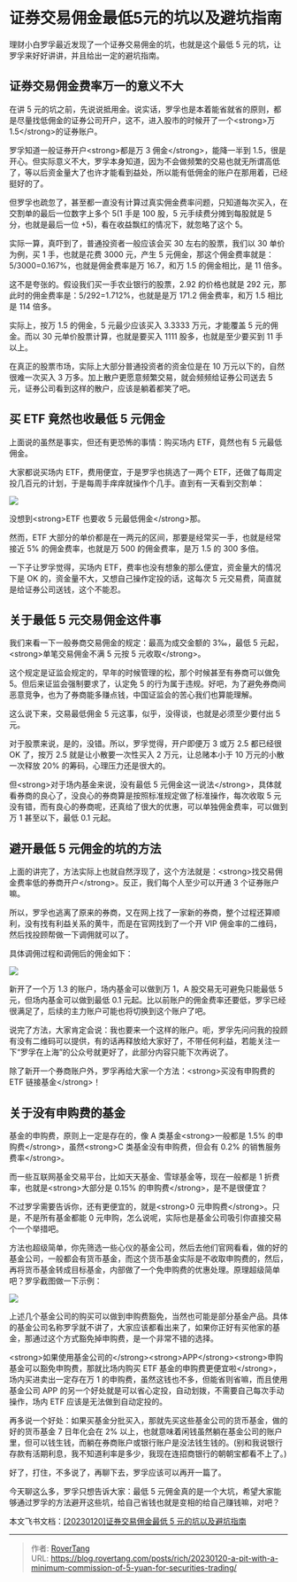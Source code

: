 # 证券交易佣金最低5元的坑以及避坑指南

理财小白罗孚最近发现了一个证券交易佣金的坑，也就是这个最低 5 元的坑，让罗孚来好好讲讲，并且给出一定的避坑指南。

## 证券交易佣金费率万一的意义不大

在讲 5 元的坑之前，先说说抵用金。说实话，罗孚也是本着能省就省的原则，都是尽量找低佣金的证券公司开户，这不，进入股市的时候开了一个&lt;strong&gt;万 1.5&lt;/strong&gt;的证券账户。

罗孚知道一般证券开户&lt;strong&gt;都是万 3 佣金&lt;/strong&gt;，能降一半到 1.5，很是开心。但实际意义不大，罗孚本身知道，因为不会做频繁的交易也就无所谓高低了，等以后资金量大了也许才能看到益处，所以能有低佣金的账户在那用着，已经挺好的了。

但罗孚也疏忽了，甚至都一直没有计算过真实佣金费率问题，只知道每次买入，在交割单的最后一位数字上多个 5(1 手是 100 股，5 元手续费分摊到每股就是 5 分，也就是最后一位 &#43;5)，看在收益飘红的情况下，就忽略了这个 5。

实际一算，真吓到了，普通投资者一般应该会买 30 左右的股票，我们以 30 单价为例，买 1 手，也就是花费 3000 元，产生 5 元佣金，那这个佣金费率就是：5/3000=0.167%，也就是佣金费率是万 16.7，和万 1.5 的佣金相比，是 11 倍多。

这不是夸张的。假设我们买一手农业银行的股票，2.92 的价格也就是 292 元，那此时的佣金费率是：5/292=1.712%，也就是是万 171.2 佣金费率，和万 1.5 相比是 114 倍多。

实际上，按万 1.5 的佣金，5 元最少应该买入 3.3333 万元，才能覆盖 5 元的佣金。而以 30 元单价股票计算，也就是要买入 1111 股多，也就是至少要买到 11 手以上。

在真正的股票市场，实际上大部分普通投资者的资金位是在 10 万元以下的，自然很难一次买入 3 万多。加上散户更愿意频繁交易，就会频频给证券公司送去 5 元，证券公司看到这样的散户，应该是躺着都笑了吧。

## 买 ETF 竟然也收最低 5 元佣金

上面说的虽然是事实，但还有更恐怖的事情：购买场内 ETF，竟然也有 5 元最低佣金。

大家都说买场内 ETF，费用便宜，于是罗孚也挑选了一两个 ETF，还做了每周定投几百元的计划，于是每周手痒痒就操作个几手。直到有一天看到交割单：

![](static/boxcnR1fw2OjTQadRZkttNBak9f.png)

没想到&lt;strong&gt;ETF 也要收 5 元最低佣金&lt;/strong&gt;那。

然而，ETF 大部分的单价都是在一两元的区间，那要是经常买一手，也就是经常接近 5% 的佣金费率，也就是万 500 的佣金费率，是万 1.5 的 300 多倍。

一下子让罗孚觉得，买场内 ETF，费率也没有想象的那么便宜，资金量大的情况下是 OK 的，资金量不大，又想自己操作定投的话，这每次 5 元交易费，简直就是给证券公司送钱，这个不能忍。

## 关于最低 5 元交易佣金这件事

我们来看一下一般券商交易佣金的规定：最高为成交金额的 3‰，最低 5 元起，&lt;strong&gt;单笔交易佣金不满 5 元按 5 元收取&lt;/strong&gt;。

这个规定是证监会规定的，早年的时候管理的松，那个时候甚至有券商可以做免 5。但后来证监会强制要求了，认定免 5 的行为属于违规。好吧，为了避免券商间恶意竞争，也为了券商能多赚点钱，中国证监会的苦心我们也算能理解。

这么说下来，交易最低佣金 5 元这事，似乎，没得谈，也就是必须至少要付出 5 元。

对于股票来说，是的，没错。所以，罗孚觉得，开户即便万 3 或万 2.5 都已经很 OK 了，按万 2.5 就是让小散要一次性买入 2 万元，让总赌本小于 10 万元的小散一次释放 20% 的筹码，心理压力还是很大的。

但&lt;strong&gt;对于场内基金来说，没有最低 5 元佣金这一说法&lt;/strong&gt;，具体就看券商的良心了，没良心的券商算是按照标准规定做了标准操作，每次收取 5 元没有错，而有良心的券商呢，还真给了很大的优惠，可以单独佣金费率，可以做到万 1 甚至以下，最低 0.1 元起。

## 避开最低 5 元佣金的坑的方法

上面的讲完了，方法实际上也就自然浮现了，这个方法就是：&lt;strong&gt;找交易佣金费率低的券商开户&lt;/strong&gt;。反正，我们每个人至少可以开通 3 个证券账户嘛。

所以，罗孚也逃离了原来的券商，又在网上找了一家新的券商，整个过程还算顺利，没有找有利益关系的黄牛，而是在官网找到了一个开 VIP 佣金率的二维码，然后找投顾帮做一下调佣就可以了。

具体调佣过程和调佣后的佣金如下：

![](static/boxcnOUQNIQvpjPevtU0PzIGwM4.png)

新开了一个万 1.3 的账户，场内基金可以做到万 1，A 股交易无可避免只能最低 5 元，但场内基金可以做到最低 0.1 元起。比以前账户的佣金费率还要低，罗孚已经很满足了，后续的主力账户可能也将切换到这个账户了吧。

说完了方法，大家肯定会说：我也要来一个这样的账户。呃，罗孚先问问我的投顾有没有二维码可以提供，有的话再释放给大家好了，不带任何利益，若能关注一下“罗孚在上海”的公众号就更好了，此部分内容只能下次再说了。

除了新开一个券商账户外，罗孚再给大家一个方法：&lt;strong&gt;买没有申购费的 ETF 链接基金&lt;/strong&gt;！

## 关于没有申购费的基金

基金的申购费，原则上一定是存在的，像 A 类基金&lt;strong&gt;一般都是 1.5% 的申购费&lt;/strong&gt;，虽然&lt;strong&gt;C 类基金没有申购费，但会有 0.2% 的销售服务费率&lt;/strong&gt;。

而一些互联网基金交易平台，比如天天基金、雪球基金等，现在一般都是 1 折费率，也就是&lt;strong&gt;大部分是 0.15% 的申购费&lt;/strong&gt;，是不是很便宜？

不过罗孚需要告诉你，还有更便宜的，就是&lt;strong&gt;0 元申购费&lt;/strong&gt;。只是，不是所有基金都能 0 元申购，怎么说呢，实际也是基金公司吸引你直接交易个一个举措吧。

方法也超级简单，你先筛选一些心仪的基金公司，然后去他们官网看看，做的好的基金公司，一般都会有货币基金，而这个货币基金实际是不收取申购费的，然后，再将货币基金转成目标基金，内部做了一个免申购费的优惠处理。原理超级简单吧？罗孚截图做一下示例：

![](static/boxcnvOPfDD6BBAv4mTgeg5F9jf.png)

上述几个基金公司的购买可以做到申购费豁免，当然也可能是部分基金产品。具体的基金公司名称罗孚就不讲了，大家应该都看出来了，如果你正好有买他家的基金，那通过这个方式豁免掉申购费，是一个非常不错的选择。

&lt;strong&gt;如果使用基金公司的&lt;/strong&gt;&lt;strong&gt;APP&lt;/strong&gt;&lt;strong&gt;申购基金可以豁免申购费，那就比场内购买 ETF 基金的申购费更便宜啦&lt;/strong&gt;，场内买进卖出一定存在万 1 的申购费，虽然这钱也不多，但能省则省嘛，而且使用基金公司 APP 的另一个好处就是可以省心定投，自动划拨，不需要自己每次手动操作，场内 ETF 应该是无法做到自动定投的。

再多说一个好处：如果买基金分批买入，那就先买这些基金公司的货币基金，做的好的货币基金 7 日年化会在 2% 以上，也就意味着闲钱虽然躺在基金公司的账户里，但可以钱生钱，而躺在券商账户或银行账户是没法钱生钱的。(别和我说银行存款有活期利息，我不知道利率是多少，我现在连招商银行的朝朝宝都看不上了。)

好了，打住，不多说了，再聊下去，罗孚应该可以再开一篇了。

今天聊这么多，罗孚只想告诉大家：最低 5 元佣金真的是一个大坑，希望大家能够通过罗孚的方法避开这些坑，给自己省钱也就是变相的给自己赚钱嘛，对吧？

本文飞书文档：[[20230120]证券交易佣金最低 5 元的坑以及避坑指南](https://rovertang.feishu.cn/docx/E7jHdFx0ToIiTHxFRzBcemnsnnb)


---

> 作者: [RoverTang](https://rovertang.com)  
> URL: https://blog.rovertang.com/posts/rich/20230120-a-pit-with-a-minimum-commission-of-5-yuan-for-securities-trading/  

